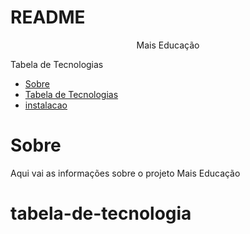 # README

<p align="center">Mais Educação</p>

Tabela de Tecnologias

<!--ts-->
* [Sobre](#sobre)
* [Tabela de Tecnologias](#tabela-de-tecnologia)
* [instalacao](#instalacao)
<!--te-->

# Sobre
<p>Aqui vai as informações sobre o projeto Mais Educação</p>

# tabela-de-tecnologia